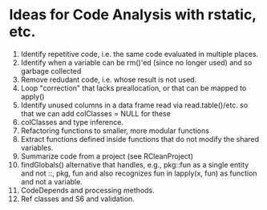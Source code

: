 # Ideas for Code Analysis with rstatic, etc.

1. Identify repetitive code, i.e. the same code evaluated in multiple places.
1. Identify when a variable can be rm()'ed (since no longer used) and so garbage collected
1. Remove redudant code, i.e. whose result is not used.
1. Loop "correction" that lacks preallocation, or that can be mapped to apply()
1. Identify unused columns in a data frame read via read.table()/etc. so that we can
   add colClasses = NULL for these
1. colClasses and type inference.
1. Refactoring functions to smaller, more modular functions
1. Extract functions defined inside functions that do not modify the shared variables.
1. Summarize code from a project (see RCleanProject)
1. findGlobals() alternative that handles, e.g.,  pkg::fun as a single entity and not ::, pkg, fun
   and also recognizes fun in lapply(x, fun)  as  function and not a variable.
1. CodeDepends and processing methods.
1. Ref classes and S6 and validation.

